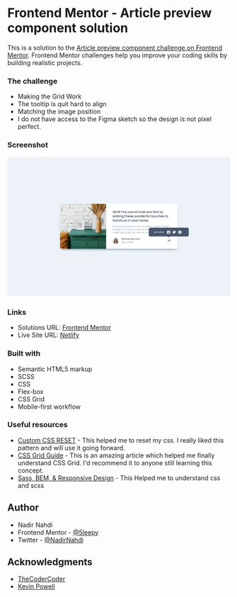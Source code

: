# Frontend Mentor - Article preview component solution

This is a solution to the [Article preview component challenge on Frontend Mentor](https://www.frontendmentor.io/challenges/article-preview-component-dYBN_pYFT). Frontend Mentor challenges help you improve your coding skills by building realistic projects. 

### The challenge
- Making the Grid Work
- The tooltip is quit hard to align
- Matching the image position
- I do not have access to the Figma sketch so the design is not pixel perfect.

### Screenshot

![](./Screenshot.jpg)

### Links

- Solutions URL: [Frontend Mentor](https://www.frontendmentor.io/solutions/article-preview-component-L7tqCFxNsZ)
- Live Site URL: [Netlify](https://5leepy-article-preview-component.netlify.app/)

### Built with

- Semantic HTML5 markup
- SCSS
- CSS
- Flex-box
- CSS Grid
- Mobile-first workflow

### Useful resources

- [Custom CSS RESET](https://www.joshwcomeau.com/css/custom-css-reset/) - This helped me to reset my css. I really liked this pattern and will use it going forward.
- [CSS Grid Guide](https://css-tricks.com/snippets/css/complete-guide-grid/) - This is an amazing article which helped me finally understand CSS Grid. I'd recommend it to anyone still learning this concept.
- [Sass, BEM, & Responsive Design](https://www.youtube.com/watch?v=jfMHA8SqUL4&t=6s&ab_channel=CoderCoder) - This Helped me to understand css and scss 


## Author

- Nadir Nahdi
- Frontend Mentor - [@5leepy](https://www.frontendmentor.io/profile/5leepy)
- Twitter - [@NadirNahdi](https://twitter.com/NadirNahdi)

## Acknowledgments

- [TheCoderCoder](https://www.youtube.com/@TheCoderCoder) 
- [Kevin Powell](https://www.youtube.com/@KevinPowell)

